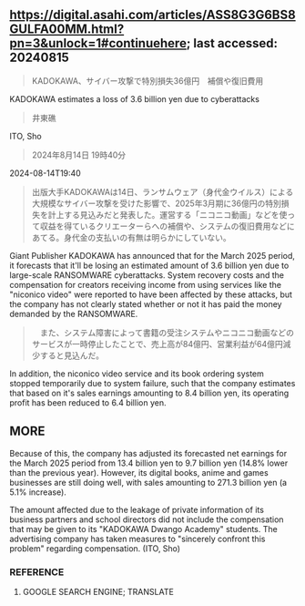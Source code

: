## https://digital.asahi.com/articles/ASS8G3G6BS8GULFA00MM.html?pn=3&unlock=1#continuehere; last accessed: 20240815

> KADOKAWA、サイバー攻撃で特別損失36億円　補償や復旧費用

KADOKAWA estimates a loss of 3.6 billion yen due to cyberattacks 

> 井東礁

ITO, Sho

> 2024年8月14日 19時40分

2024-08-14T19:40

> 出版大手KADOKAWAは14日、ランサムウェア（身代金ウイルス）による大規模なサイバー攻撃を受けた影響で、2025年3月期に36億円の特別損失を計上する見込みだと発表した。運営する「ニコニコ動画」などを使って収益を得ているクリエーターらへの補償や、システムの復旧費用などにあてる。身代金の支払いの有無は明らかにしていない。

Giant Publisher KADOKAWA has announced that for the March 2025 period, it forecasts that it'll be losing an estimated amount of 3.6 billion yen due to large-scale RANSOMWARE cyberattacks. System recovery costs and the compensation for creators receiving income from using services like the "niconico video" were reported to have been affected by these attacks, but the company has not clearly stated whether or not it has paid the money demanded by the RANSOMWARE.   

>　また、システム障害によって書籍の受注システムやニコニコ動画などのサービスが一時停止したことで、売上高が84億円、営業利益が64億円減少すると見込んだ。

In addition, the niconico video service and its book ordering system stopped temporarily due to system failure, such that the company estimates that based on it's sales earnings amounting to 8.4 billion yen, its operating profit has been reduced to 6.4 billion yen.

## MORE

Because of this, the company has adjusted its forecasted net earnings for the March 2025 period from 13.4 billion yen to 9.7 billion yen (14.8% lower than the previous year). However, its digital books, anime and games businesses are still doing well, with sales amounting to 271.3 billion yen (a 5.1% increase).

The amount affected due to the leakage of private information of its business partners and school directors did not include the compensation that may be given to its "KADOKAWA Dwango Academy" students. The advertising company has taken measures to "sincerely confront this problem" regarding compensation. (ITO, Sho)

### REFERENCE

1) GOOGLE SEARCH ENGINE; TRANSLATE